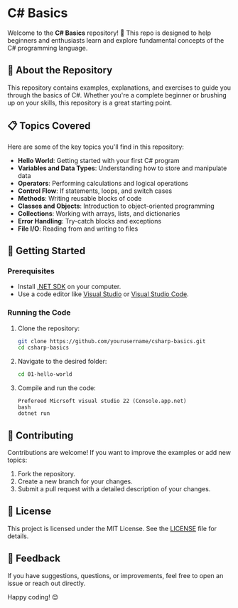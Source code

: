 # C# Basics

Welcome to the **C# Basics** repository! 🎉 This repo is designed to help beginners and enthusiasts learn and explore fundamental concepts of the C# programming language.

## 📖 About the Repository
This repository contains examples, explanations, and exercises to guide you through the basics of C#. Whether you're a complete beginner or brushing up on your skills, this repository is a great starting point.

## 📋 Topics Covered
Here are some of the key topics you'll find in this repository:

- **Hello World**: Getting started with your first C# program
- **Variables and Data Types**: Understanding how to store and manipulate data
- **Operators**: Performing calculations and logical operations
- **Control Flow**: If statements, loops, and switch cases
- **Methods**: Writing reusable blocks of code
- **Classes and Objects**: Introduction to object-oriented programming
- **Collections**: Working with arrays, lists, and dictionaries
- **Error Handling**: Try-catch blocks and exceptions
- **File I/O**: Reading from and writing to files

## 🚀 Getting Started
### Prerequisites
- Install [.NET SDK](https://dotnet.microsoft.com/download) on your computer.
- Use a code editor like [Visual Studio](https://visualstudio.microsoft.com/) or [Visual Studio Code](https://code.visualstudio.com/).

### Running the Code
1. Clone the repository:
   ```bash
   git clone https://github.com/yourusername/csharp-basics.git
   cd csharp-basics
   ```
2. Navigate to the desired folder:
   ```bash
   cd 01-hello-world
   ```
3. Compile and run the code:
   ```
   Prefereed Micrsoft visual studio 22 (Console.app.net)
   bash
   dotnet run
   
   ```

## 🤝 Contributing
Contributions are welcome! If you want to improve the examples or add new topics:
1. Fork the repository.
2. Create a new branch for your changes.
3. Submit a pull request with a detailed description of your changes.

## 📄 License
This project is licensed under the MIT License. See the [LICENSE](LICENSE) file for details.

## 💬 Feedback
If you have suggestions, questions, or improvements, feel free to open an issue or reach out directly.

Happy coding! 😊
